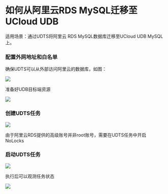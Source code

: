 # 如何从阿里云RDS MySQL迁移至UCloud UDB

适用场景：通过UDTS将阿里云 RDS MySQL数据库迁移至UCloud UDB MySQL上。

### 配置外网地址和白名单

确保UDTS可以从外部访问阿里云的数据库，如图：

![](http://udts-doc.cn-bj.ufileos.com/ali001.png)

准备好UDB目标端资源

![](http://udts-doc.cn-bj.ufileos.com/udb001.png)

### 创建UDTS任务

![](http://udts-doc.cn-bj.ufileos.com/udtsali001.png)

由于阿里云RDS提供的高级账号并非root账号，需要在UDTS任务中开启 NoLocks

### 启动UDTS任务

![](http://udts-doc.cn-bj.ufileos.com/rdsstart001.png)

执行后可以观测任务状态

![](http://udts-doc.cn-bj.ufileos.com/aliudb002.png)

